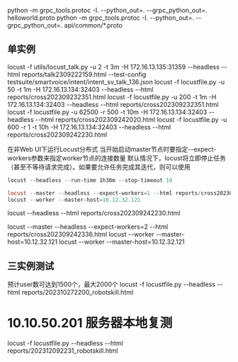 python -m grpc_tools.protoc -I. --python_out=. --grpc_python_out=. helloworld.proto
python -m grpc_tools.protoc -I. --python_out=. --grpc_python_out=. api/common/*.proto

## 单实例
locust -f utils/locust_talk.py -u 2 -t 3m -H 172.16.13.135:31359 --headless --html reports/talk2309222159.html --test-config testsuite/smartvoice/intent/intent_sv_talk_136.json
locust -f locustfile.py -u 50 -t 1m -H 172.16.13.134:32403 --headless --html reports/cross202309232351.html
locust -f locustfile.py -u 200 -t 1m -H 172.16.13.134:32403 --headless --html reports/cross202309232351.html
locust -f locustfile.py -u 62500 -r 500 -t 10m -H 172.16.13.134:32403 --headless --html reports/cross202309242020.html
locust -f locustfile.py -u 600 -r 1 -t 10h -H 172.16.13.134:32403 --headless --html reports/cross202309242230.html

在非Web UI下运行Locust分布式
当开始启动master节点时要指定--expect-workers参数来指定worker节点的连接数量
默认情况下，locust将立即停止任务（甚至不等待请求完成）。如果要允许任务完成其迭代，则可以使用
```powershell
locust --headless --run-time 1h30m --stop-timeout 10

locust --master --headless --expect-workers=1 --html reports/cross202309242336.html
locust --worker --master-host=10.12.32.121
```
locust --headless --html reports/cross202309242230.html

locust --master --headless --expect-workers=2 --html reports/cross202309242336.html
locust --worker --master-host=10.12.32.121
locust --worker --master-host=10.12.32.121

## 三实例测试
预计user数可达到1500个，最大2000个
locust -f locustfile.py --headless --html reports/202310272200_robotskill.html
# 10.10.50.201 服务器本地复测
locust -f locustfile.py --headless --html reports/202312092231_robotskill.html